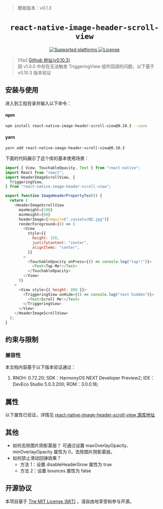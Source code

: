 > 模板版本：v0.1.3

<p align="center">
  <h1 align="center"> <code>react-native-image-header-scroll-view</code></h1>
</p>
<p align="center">
    <a href="https://github.com/meliorence/react-native-render-html">
        <img src="https://img.shields.io/badge/platforms-ios%20|%20android%20|%20web%20|%20harmony%20-lightgrey.svg" alt="Supported platforms" />
    </a>
    <a href="https://github.com/meliorence/react-native-render-html/blob/master/README.md">
        <img src="https://img.shields.io/badge/license-MIT-green.svg" alt="License" />
    </a>
</p>

> [!tip] [Github 地址(v0.10.3)](https://github.com/bamlab/react-native-image-header-scroll-view/tree/0.10.3)  
> 因 v1.0.0 中存在无法触发 TriggeringView 组件回调的问题，以下基于 v0.10.3 版本验证

## 安装与使用

进入到工程目录并输入以下命令：

<!-- tabs:start -->

#### **npm**

```bash
npm install react-native-image-header-scroll-view@0.10.3 --save
```

#### **yarn**

```bash
yarn add react-native-image-header-scroll-view@0.10.3
```

<!-- tabs:end -->

下面的代码展示了这个库的基本使用场景：

```js
import { View, TouchableOpacity, Text } from "react-native";
import React from "react";
import HeaderImageScrollView, {
  TriggeringView,
} from "react-native-image-header-scroll-view";

export function ImageHeaderPropertyTest() {
  return (
    <HeaderImageScrollView
      maxHeight={200}
      minHeight={88}
      headerImage={require("./assets/NZ.jpg")}
      renderForeground={() => (
        <View
          style={{
            height: 150,
            justifyContent: "center",
            alignItems: "center",
          }}
        >
          <TouchableOpacity onPress={() => console.log("tap!!")}>
            <Text>Tap Me!</Text>
          </TouchableOpacity>
        </View>
      )}
    >
      <View style={{ height: 800 }}>
        <TriggeringView onHide={() => console.log("text hidden")}>
          <Text>Scroll Me!</Text>
        </TriggeringView>
      </View>
    </HeaderImageScrollView>
  );
}
```

## 约束与限制

### 兼容性

本文档内容基于以下版本验证通过：

1. RNOH: 0.72.20; SDK：HarmonyOS NEXT Developer Preview2; IDE：DevEco Studio 5.0.3.200; ROM：3.0.0.18;

## 属性

以下属性已验证，详情见 [react-native-image-header-scroll-view 源库地址](https://github.com/bamlab/react-native-image-header-scroll-view/blob/0.10.3/README.md)

## 其他

- 如何去除图片阴影蒙层？
  可通过设置 maxOverlayOpacity、minOverlayOpacity 属性为 0，去除图片阴影蒙层。
- 如何禁止滑动回弹效果？
  - 方法 1：设置 disableHeaderGrow 属性为 true
  - 方法 2：设置 bounces 属性为 false

## 开源协议

本项目基于 [The MIT License (MIT)](https://github.com/meliorence/react-native-render-html/blob/master/LICENSE) ，请自由地享受和参与开源。
